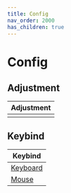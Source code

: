 ```yaml
---
title: Config
nav_order: 2000
has_children: true
---
```



# Config


## Adjustment

| Adjustment |
| ---------- |
|  |


## Keybind

| Keybind |
| --- |
| [Keyboard](https://samwhelp.github.io/compiz-adjustment/read/config/keybind.html) |
| [Mouse](https://samwhelp.github.io/compiz-adjustment/read/config/mousebind.html) |
